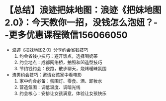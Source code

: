 # 【总结】浪迹把妹地图：浪迹《把妹地图2.0》：今天教你一招，没钱怎么泡妞？--更多优惠课程微信156066050

-   浪迹《把妹地图2.0》分享约会省钱技巧
    1.  约会省钱小技巧：避开饭点，选择喝奶茶
    2.  约会地点：成都网络桥，拍照和凹造型技巧
    3.  节约钱约会：夜跑，散步聊天，烧烤暧昧氛围
-   渣男约会技巧：邀请女孩家中看电影
    1.  家中约会必备：氛围灯、零食、酒、卸妆水
    2.  营造氛围：调低温度、调暗光线
    3.  约会核心：安排让女孩满意，体验让女孩快乐